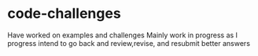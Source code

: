 # code-challenges

Have worked on examples and challenges
Mainly work in progress as I progress intend to go back and review,revise, and resubmit better answers
